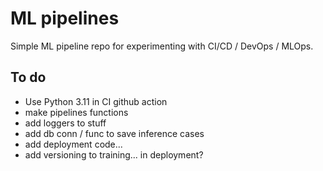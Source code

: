 # ML pipelines

Simple ML pipeline repo for experimenting with CI/CD / DevOps / MLOps.

## To do

- Use Python 3.11 in CI github action
- make pipelines functions
- add loggers to stuff
- add db conn / func to save inference cases
- add deployment code...
- add versioning to training... in deployment?
